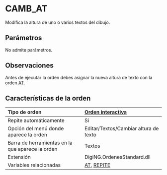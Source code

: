 # CAMB\_AT

Modifica la altura de uno o varios textos del dibujo.

## Parámetros

No admite parámetros.

## Observaciones

Antes de ejecutar la orden debes asignar la nueva altura de texto con la orden [AT](https://github.com/digi21/docs/tree/7fc627c885c16fb88afc7cc05a6df2a2f4a54563/digi3d-net/referencia/digi3d.net/ventana-de-dibujo/ordenes/c/AT.html).

## Características de la orden

| Tipo de orden | [Orden interactiva](camb-at.md) |
| :--- | :--- |
| Repite automáticamente | Si |
| Opción del menú donde aparece la orden | Editar/Textos/Cambiar altura de texto |
| Barra de herramientas en la que aparece la orden | Textos |
| Extensión | DigiNG.OrdenesStandard.dll |
| Variables relacionadas | [AT](https://github.com/digi21/docs/tree/7fc627c885c16fb88afc7cc05a6df2a2f4a54563/digi3d-net/referencia/digi3d.net/ventana-de-dibujo/ordenes/c/AT.html), [REPITE](https://github.com/digi21/docs/tree/7fc627c885c16fb88afc7cc05a6df2a2f4a54563/digi3d-net/referencia/digi3d.net/ventana-de-dibujo/ordenes/c/REPITE.html) |

